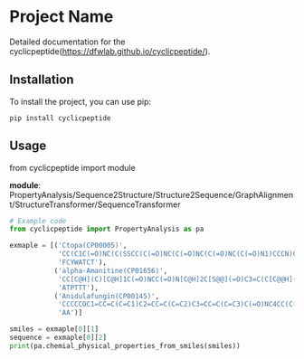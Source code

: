 # Project Name

Detailed documentation for the cyclicpeptide(https://dfwlab.github.io/cyclicpeptide/).

## Installation

To install the project, you can use pip:

    pip install cyclicpeptide

## Usage

from cyclicpeptide import module

**module**: PropertyAnalysis/Sequence2Structure/Structure2Sequence/GraphAlignment/StructureTransformer/SequenceTransformer

```python
# Example code
from cyclicpeptide import PropertyAnalysis as pa

exmaple = [('Ctopa(CP00005)',
            'CC(C1C(=O)NC(C(SSCC(C(=O)NC(C(=O)NC(C(=O)NC(C(=O)N1)CCCN)CC2=CNC3=CC=CC=C32)CC4=CC=C(C=C4)O)NC(=O)C(CC5=CC=CC=C5)N)(C)C)C(=O)NC(C(C)O)C(=O)N)O',
            'FCYWATCT'),
           ('alpha-Amanitine(CP01656)',
            'CC[C@H](C)[C@H]1C(=O)NCC(=O)N[C@H]2C[S@@](=O)C3=C(C[C@@H](C(=O)NCC(=O)N1)NC(=O)[C@@H](NC(=O)[C@@H]4C[C@H](CN4C(=O)[C@@H](NC2=O)CC(=O)N)O)[C@@H](C)[C@H](CO)O)C5=C(N3)C=C(C=C5)O',
            'ATPTTT'),
           ('Anidulafungin(CP00145)',
            'CCCCCOC1=CC=C(C=C1)C2=CC=C(C=C2)C3=CC=C(C=C3)C(=O)NC4CC(C(NC(=O)C5C(C(CN5C(=O)C(NC(=O)C(NC(=O)C6CC(CN6C(=O)C(NC4=O)C(C)O)O)C(C(C7=CC=C(C=C7)O)O)O)C(C)O)C)O)O)O',
            'AA')]

smiles = exmaple[0][1]
sequence = exmaple[0][2]
print(pa.chemial_physical_properties_from_smiles(smiles))
```
